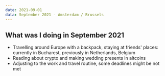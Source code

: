 ```yaml
---
date: 2021-09-01
data: September 2021 - Amsterdam / Brussels
---
```


## What was I doing in September 2021

- Travelling around Europe with a backpack, staying at friends' places: currently in Bucharest, previously in Netherlands, Belgium
- Reading about crypto and making wedding presents in altcoins
- Adjusting to the work and travel routine, some deadlines might be not met
